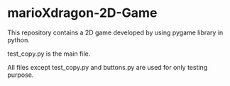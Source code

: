 # marioXdragon-2D-Game
This repository contains a 2D game developed by using pygame library in python. 

test_copy.py is the main file.


All files except test_copy.py and buttons.py are used for only testing purpose.
